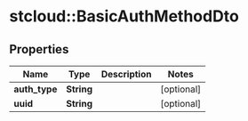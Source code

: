 # stcloud::BasicAuthMethodDto

## Properties
Name | Type | Description | Notes
------------ | ------------- | ------------- | -------------
**auth_type** | **String** |  | [optional] 
**uuid** | **String** |  | [optional] 



